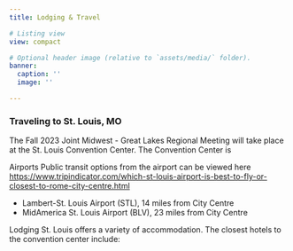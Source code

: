```yaml
---
title: Lodging & Travel

# Listing view
view: compact

# Optional header image (relative to `assets/media/` folder).
banner:
  caption: ''
  image: ''

---
```

### Traveling to St. Louis, MO

The Fall 2023 Joint Midwest - Great Lakes Regional Meeting will take place at the St. Louis Convention Center. The Convention Center is 

Airports
Public transit options from the airport can be viewed here https://www.tripindicator.com/which-st-louis-airport-is-best-to-fly-or-closest-to-rome-city-centre.html
* Lambert-St. Louis Airport (STL), 14 miles from City Centre
* MidAmerica St. Louis Airport (BLV), 23 miles from City Centre

Lodging
St. Louis offers a variety of accommodation. The closest hotels to the convention center include: 
